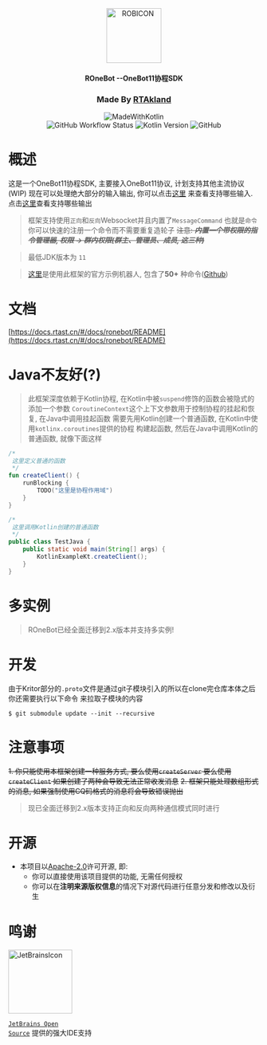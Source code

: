 <div align="center">

<img src="https://static.rtast.cn/static/icon/rob.png" alt="ROBICON" width="110">

<h4>ROneBot --OneBot11协程SDK</h4>

<h3>Made By <a href="https://github.com/RTAkland">RTAkland</a></h3>

<img src="https://static.rtast.cn/static/kotlin/made-with-kotlin.svg" alt="MadeWithKotlin">

<br>
<img alt="GitHub Workflow Status" src="https://img.shields.io/github/actions/workflow/status/RTAkland/ROneBot/main.yml">
<img alt="Kotlin Version" src="https://img.shields.io/badge/Kotlin-2.0.0-pink?logo=kotlin">
<img alt="GitHub" src="https://img.shields.io/github/license/RTAkland/ROneBot?logo=apache">

</div>

# 概述

这是一个OneBot11协程SDK, 主要接入OneBot11协议, 计划支持其他主流协议(WIP)
现在可以处理绝大部分的输入输出,
你可以点击[这里](ronebot-onebot-v11/src/main/kotlin/cn/rtast/rob/onebot/OneBotListener.kt)
来查看支持哪些输入. 点击[这里](ronebot-onebot-v11/src/main/kotlin/cn/rtast/rob/onebot/OneBotAction.kt)查看支持哪些输出

> 框架支持使用`正向`和`反向`Websocket并且内置了`MessageCommand` 也就是`命令`你可以快速的注册一个命令而不需要重复造轮子
> ~~注意: ***内置一个带权限的指令管理器, 权限 -> 群内权限(群主、管理员、成员, 这三种)***~~

> 最低JDK版本为 `11`

> [这里](https://repo.rtast.cn/RTAkland/FancyBot)是使用此框架的官方示例机器人, 包含了**50+**
> 种命令([Github](https://github.com/RTAkland/FancyBot))

# 文档

[https://docs.rtast.cn/#/docs/ronebot/README](https://docs.rtast.cn/#/docs/ronebot/README)

# Java不友好(?)

> 此框架深度依赖于Kotlin协程, 在Kotlin中被`suspend`修饰的函数会被隐式的添加一个参数
> `CoroutineContext`这个上下文参数用于控制协程的挂起和恢复, 在Java中调用挂起函数
> 需要先用Kotlin创建一个普通函数, 在Kotlin中使用`kotlinx.coroutines`提供的协程
> 构建起函数, 然后在Java中调用Kotlin的普通函数, 就像下面这样

```kotlin
/*
 这里定义普通的函数
 */
fun createClient() {
    runBlocking {
        TODO("这里是协程作用域")
    }
}
```

```java
/*
 这里调用Kotlin创建的普通函数      
 */
public class TestJava {
    public static void main(String[] args) {
        KotlinExampleKt.createClient();
    }
}
```

# 多实例

> ROneBot已经全面迁移到2.x版本并支持多实例!

# 开发

由于Kritor部分的`.proto`文件是通过git子模块引入的所以在clone完仓库本体之后你还需要执行以下命令
来拉取子模块的内容

```shell
$ git submodule update --init --recursive
```

# 注意事项

~~1. 你只能使用本框架创建一种服务方式, 要么使用`createServer` 要么使用 `createClient` 如果创建了两种会导致无法正常收发消息~~
~~2. 框架只能处理数组形式的消息, 如果强制使用CQ码格式的消息将会导致错误抛出~~

> 现已全面迁移到2.x版本支持正向和反向两种通信模式同时进行

# 开源

- 本项目以[Apache-2.0](./LICENSE)许可开源, 即:
    - 你可以直接使用该项目提供的功能, 无需任何授权
    - 你可以在**注明来源版权信息**的情况下对源代码进行任意分发和修改以及衍生

# 鸣谢

<div>

<img src="https://resources.jetbrains.com/storage/products/company/brand/logos/jetbrains.png" alt="JetBrainsIcon" width="128">

<a href="https://www.jetbrains.com/opensource/"><code>JetBrains Open Source</code></a> 提供的强大IDE支持

</div>